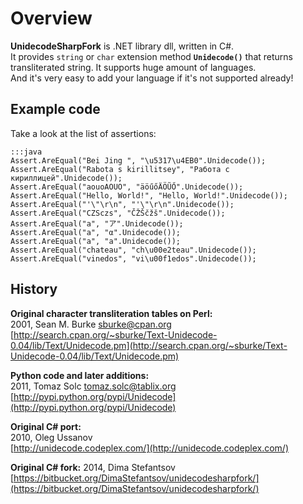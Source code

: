 # Overview #

**UnidecodeSharpFork** is .NET library dll, written in C#.  
It provides `string` or `char` extension method **`Unidecode()`** that returns transliterated string.
It supports huge amount of languages.  
And it's very easy to add your language if it's not supported already!

## Example code ##

Take a look at the list of assertions:
    
	:::java
    Assert.AreEqual("Bei Jing ", "\u5317\u4EB0".Unidecode());
    Assert.AreEqual("Rabota s kirillitsey", "Работа с кириллицей".Unidecode());
    Assert.AreEqual("aouoAOUO", "äöűőÄÖŨŐ".Unidecode());
    Assert.AreEqual("Hello, World!", "Hello, World!".Unidecode());
    Assert.AreEqual("'\"\r\n", "'\"\r\n".Unidecode());
    Assert.AreEqual("CZSczs", "ČŽŠčžš".Unidecode());
    Assert.AreEqual("a", "ア".Unidecode());
    Assert.AreEqual("a", "α".Unidecode());
    Assert.AreEqual("a", "а".Unidecode());
    Assert.AreEqual("chateau", "ch\u00e2teau".Unidecode());
    Assert.AreEqual("vinedos", "vi\u00f1edos".Unidecode());

## History ##

**Original character transliteration tables on Perl:**  
2001, Sean M. Burke [sburke@cpan.org](mailto:sburke@cpan.org)  
[http://search.cpan.org/~sburke/Text-Unidecode-0.04/lib/Text/Unidecode.pm](http://search.cpan.org/~sburke/Text-Unidecode-0.04/lib/Text/Unidecode.pm)

**Python code and later additions:**  
2011, Tomaz Solc [tomaz.solc@tablix.org](mailto:tomaz.solc@tablix.org)  
[http://pypi.python.org/pypi/Unidecode](http://pypi.python.org/pypi/Unidecode)

**Original C# port:**  
2010, Oleg Ussanov  
[http://unidecode.codeplex.com/](http://unidecode.codeplex.com/)

**Original C# fork:**
2014, Dima Stefantsov
[https://bitbucket.org/DimaStefantsov/unidecodesharpfork/](https://bitbucket.org/DimaStefantsov/unidecodesharpfork/)
